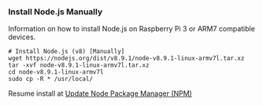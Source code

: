### Install Node.js Manually
Information on how to install Node.js on Raspberry Pi 3 or ARM7 compatible devices.

```
# Install Node.js (v8) [Manually] 
wget https://nodejs.org/dist/v8.9.1/node-v8.9.1-linux-armv7l.tar.xz
tar -xvf node-v8.9.1-linux-armv7l.tar.xz
cd node-v8.9.1-linux-armv7l
sudo cp -R * /usr/local/
```
Resume install at [Update Node Package Manager (NPM)](https://github.com/cncjs/cncjs/wiki/Setup-Guide:-Raspberry-Pi-%7C-Install-Node.js-via-Package-Manager-*(Recommended)*#update-node-package-manager-npm)